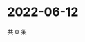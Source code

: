 # 2022-06-12

共 0 条

<!-- BEGIN WEIBO -->
<!-- 最后更新时间 Sun Jun 12 2022 11:19:44 GMT+0800 (China Standard Time) -->

<!-- END WEIBO -->
